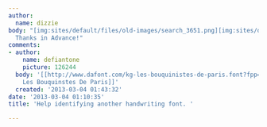 ```yaml
---
author:
  name: dizzie
body: "[img:sites/default/files/old-images/search_3651.png][img:sites/default/files/old-images/star_4613.png]\r\n\r\nMany
  Thanks in Advance!"
comments:
- author:
    name: defiantone
    picture: 126244
  body: '[[http://www.dafont.com/kg-les-bouquinistes-de-paris.font?fpp=50&text=No+files+Star|KG
    Les Bouquinstes De Paris]]'
  created: '2013-03-04 01:43:32'
date: '2013-03-04 01:10:35'
title: 'Help identifying another handwriting font. '

---
```

